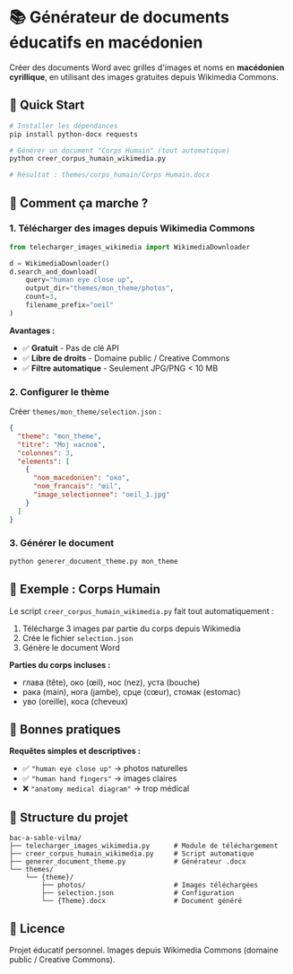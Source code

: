 # 📚 Générateur de documents éducatifs en macédonien

Créer des documents Word avec grilles d'images et noms en **macédonien cyrillique**, en utilisant des images gratuites depuis Wikimedia Commons.

## 🚀 Quick Start

```bash
# Installer les dépendances
pip install python-docx requests

# Générer un document "Corps Humain" (tout automatique)
python creer_corpus_humain_wikimedia.py

# Résultat : themes/corps_humain/Corps Humain.docx
```

## 📸 Comment ça marche ?

### 1. Télécharger des images depuis Wikimedia Commons

```python
from telecharger_images_wikimedia import WikimediaDownloader

d = WikimediaDownloader()
d.search_and_download(
    query="human eye close up",
    output_dir="themes/mon_theme/photos",
    count=3,
    filename_prefix="oeil"
)
```

**Avantages :**

- ✅ **Gratuit** - Pas de clé API
- ✅ **Libre de droits** - Domaine public / Creative Commons
- ✅ **Filtre automatique** - Seulement JPG/PNG < 10 MB

### 2. Configurer le thème

Créer `themes/mon_theme/selection.json` :

```json
{
  "theme": "mon_theme",
  "titre": "Мој наслов",
  "colonnes": 3,
  "elements": [
    {
      "nom_macedonien": "око",
      "nom_francais": "œil",
      "image_selectionnee": "oeil_1.jpg"
    }
  ]
}
```

### 3. Générer le document

```bash
python generer_document_theme.py mon_theme
```

## 🎨 Exemple : Corps Humain

Le script `creer_corpus_humain_wikimedia.py` fait tout automatiquement :

1. Télécharge 3 images par partie du corps depuis Wikimedia
2. Crée le fichier `selection.json`
3. Génère le document Word

**Parties du corps incluses :**

- глава (tête), око (œil), нос (nez), уста (bouche)
- рака (main), нога (jambe), срце (cœur), стомак (estomac)
- уво (oreille), коса (cheveux)

## 🎯 Bonnes pratiques

**Requêtes simples et descriptives :**

- ✅ `"human eye close up"` → photos naturelles
- ✅ `"human hand fingers"` → images claires
- ❌ `"anatomy medical diagram"` → trop médical

## 📁 Structure du projet

```
bac-a-sable-vilma/
├── telecharger_images_wikimedia.py      # Module de téléchargement
├── creer_corpus_humain_wikimedia.py     # Script automatique
├── generer_document_theme.py            # Générateur .docx
└── themes/
    └── {theme}/
        ├── photos/                      # Images téléchargées
        ├── selection.json               # Configuration
        └── {Theme}.docx                 # Document généré
```

## 📝 Licence

Projet éducatif personnel. Images depuis Wikimedia Commons (domaine public / Creative Commons).
